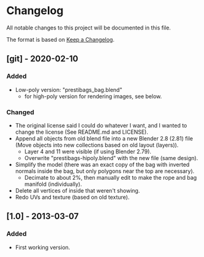 # Changelog
All notable changes to this project will be documented in this file.

The format is based on [Keep a
Changelog](https://keepachangelog.com/en/1.0.0/).

## [git] - 2020-02-10
### Added
- Low-poly version: "prestibags_bag.blend"
  - for high-poly version for rendering images, see below.

### Changed
- The original license said I could do whatever I want, and I wanted to
  change the license (See README.md and LICENSE).
- Append all objects from old blend file into a new Blender 2.8 (2.81)
  file (Move objects into new collections based on old layout (layers)).
  - Layer 4 and 11 were visible (if using Blender 2.79).
  - Overwrite "prestibags-hipoly.blend" with the new file (same design).
- Simplify the model (there was an exact copy of the bag with inverted
  normals inside the bag, but only polygons near the top are necessary).
  - Decimate to about 2%, then manually edit to make the rope and bag
    manifold (individually).
- Delete all vertices of inside that weren't showing.
- Redo UVs and texture (based on old texture).


## [1.0] - 2013-03-07
### Added
- First working version.
